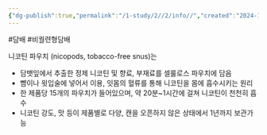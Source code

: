 ```yaml
---
{"dg-publish":true,"permalink":"/1-study/2//2/info//","created":"2024-11-20T21:02:28.223+09:00","updated":"2025-06-03T20:07:20.267+09:00"}
---
```


#담배 #비궐련형담배 

니코틴 파우치 (nicopods, tobacco-free snus)는

- 담뱃잎에서 추출한 정제 니코틴 및 향료, 부재료를 셀룰로스 파우치에 담음 
- 뺨이나 윗입술에 넣어서 이용, 잇몸의 혈류를 통해 니코틴을 몸에 흡수시키는 원리 
- 한 제품당 15개의 파우치가 들어있으며, 약 20분~1시간에 걸쳐 니코틴이 천천히 흡수 
- 니코틴 강도, 맛 등이 제품별로 다양, 캔을 오픈하지 않은 상태에서 1년까지 보관가능